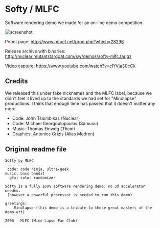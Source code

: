 Softy / MLFC
============

Software rendering demo we made for an on-line demo competition.

![screenshot](http://content.pouet.net/files/screenshots/00028/00028296.jpg)

Pouet page: http://www.pouet.net/prod.php?which=28296

Release archive with binaries: http://nuclear.mutantstargoat.com/sw/demos/softy-mlfc.tar.gz

Video capture: https://www.youtube.com/watch?v=clYVja30cCk

Credits
-------
We released this under fake nicknames and the MLFC label, because we didn't feel
it lived up to the standards we had set for "Mindlapse" productions. I think
that enough time has passed that it doesn't matter any more.

 - Code: John Tsiombikas (Nuclear)
 - Code: Michael Georgoulopoulos (Samurai)
 - Music: Thomas Einweg (Thom)
 - Graphics: Antonios Grizis (Alias Medron)

Original readme file
--------------------

```
Softy by MLFC
-------------
 code: code ninja, ultra-geek
music: bass bandit
  gfx: color randomizer

Softy is a fully 100% software rendering demo, no 3d accelerator needed.
 (however a powerful processor is needed to run this demo)

greetings:
    Mindlapse (this demo is a tribute to these great masters of the demo-art)

2006 - MLFC (Mind-Lapse Fan Club)
```
